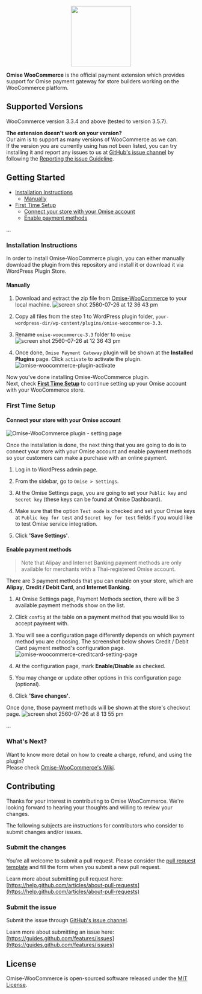 <p align="center"><a href='https://www.omise.co'><img src='https://cloud.githubusercontent.com/assets/2154669/26388730/437207e4-4080-11e7-9955-2cd36bb3120f.png' height='160'></a></p>

**Omise WooCommerce** is the official payment extension which provides support for Omise payment gateway for store builders working on the WooCommerce platform.

## Supported Versions

WooCommerce version 3.3.4 and above (tested to version 3.5.7).

**The extension doesn't work on your version?**  
Our aim is to support as many versions of WooCommerce as we can.  
If the version you are currently using has not been listed, you can try installing it and report any issues to us at [GitHub's issue channel](https://github.com/omise/omise-woocommerce/issues) by following the [Reporting the issue Guideline](https://guides.github.com/activities/contributing-to-open-source/#contributing).

## Getting Started

- [Installation Instructions](https://github.com/omise/omise-woocommerce/tree/improve-readme#installation-instructions)
  - [Manually](https://github.com/omise/omise-woocommerce/tree/improve-readme#manually)
- [First Time Setup](https://github.com/omise/omise-woocommerce/tree/improve-readme#first-time-setup)
  - [Connect your store with your Omise account](https://github.com/omise/omise-woocommerce/tree/improve-readme#connect-your-store-with-your-omise-account)
  - [Enable payment methods](https://github.com/omise/omise-woocommerce/tree/improve-readme#enable-payment-methods)

...

### Installation Instructions

In order to install Omise-WooCommerce plugin, you can either manually download the plugin from this repository and install it or download it via WordPress Plugin Store.  

#### Manually

1. Download and extract the zip file from [Omise-WooCommerce](https://github.com/omise/omise-woocommerce/archive/v3.3.zip) to your local machine.
  ![screen shot 2560-07-26 at 12 36 43 pm](https://user-images.githubusercontent.com/2154669/38302382-ac3b1cf8-382c-11e8-80d4-61e935b7a567.png)

2. Copy all files from the step 1 to WordPress plugin folder, `your-wordpress-dir/wp-content/plugins/omise-woocommerce-3.3`.

3. Rename `omise-woocommerce-3.3` folder to `omise`
  ![screen shot 2560-07-26 at 12 36 43 pm](https://user-images.githubusercontent.com/2154669/28606035-2b9387dc-71ff-11e7-887d-dc90ce774a39.png)

4. Once done, `Omise Payment Gateway` plugin will be shown at the **Installed Plugins** page. Click `activate` to activate the plugin.
  ![omise-woocommerce-plugin-activate](https://user-images.githubusercontent.com/2154669/38302722-dd2404c8-382d-11e8-9f21-09cbe9829dbe.png)

Now you've done installing Omise-WooCommerce plugin.  
Next, check **[First Time Setup](#first-time-setup)** to continue setting up your Omise account with your WooCommerce store.

### First Time Setup

#### Connect your store with your Omise account

![Omise-WooCommerce plugin - setting page](https://user-images.githubusercontent.com/2154669/38303577-a27696b2-3830-11e8-9114-02d9e658f7ed.png)

Once the installation is done, the next thing that you are going to do is to connect your store with your Omise account and enable payment methods so your customers can make a purchase with an online payment.

1. Log in to WordPress admin page.

2. From the sidebar, go to `Omise > Settings`.

3. At the Omise Settings page, you are going to set your `Public key` and `Secret key` (these keys can be found at Omise Dashboard).

4. Make sure that the option `Test mode` is checked and set your Omise keys at `Public key for test` and `Secret key for test` fields if you would like to test Omise service integration.

5. Click **'Save Settings'**.

#### Enable payment methods

> Note that Alipay and Internet Banking payment methods are only available for merchants with a Thai-registered Omise account.

There are 3 payment methods that you can enable on your store, which are **Alipay**, **Credit / Debit Card**, and **Internet Banking**.

1. At Omise Settings page, Payment Methods section, there will be 3 available payment methods show on the list.

2. Click `config` at the table on a payment method that you would like to accept payment with.

3. You will see a configuration page differently depends on which payment method you are choosing. The screenshot below shows Credit / Debit Card payment method's configuration page.
  ![omise-woocommerce-creditcard-setting-page](https://user-images.githubusercontent.com/2154669/38306405-a9afba30-383a-11e8-8c7b-e54ba1f2df88.png)

4. At the configuration page, mark **Enable/Disable** as checked.

5. You may change or update other options in this configuration page (optional).

5. Click **'Save changes'**.

Once done, those payment methods will be shown at the store's checkout page.
  ![screen shot 2560-07-26 at 8 13 55 pm](https://user-images.githubusercontent.com/2154669/28622536-030403e2-723f-11e7-8a93-a06e65e350d3.png)

...

### What's Next?

Want to know more detail on how to create a charge, refund, and using the plugin?  
Please check [Omise-WooCommerce's Wiki](https://github.com/omise/omise-woocommerce/wiki).

## Contributing

Thanks for your interest in contributing to Omise WooCommerce. We're looking forward to hearing your thoughts and willing to review your changes.

The following subjects are instructions for contributors who consider to submit changes and/or issues.

### Submit the changes

You're all welcome to submit a pull request.
Please consider the [pull request template](https://github.com/omise/omise-woocommerce/blob/master/.github/PULL_REQUEST_TEMPLATE.md) and fill the form when you submit a new pull request.

Learn more about submitting pull request here: [https://help.github.com/articles/about-pull-requests](https://help.github.com/articles/about-pull-requests)

### Submit the issue

Submit the issue through [GitHub's issue channel](https://github.com/omise/omise-woocommerce/issues).

Learn more about submitting an issue here: [https://guides.github.com/features/issues](https://guides.github.com/features/issues)

## License

Omise-WooCommerce is open-sourced software released under the [MIT License](https://opensource.org/licenses/MIT).
